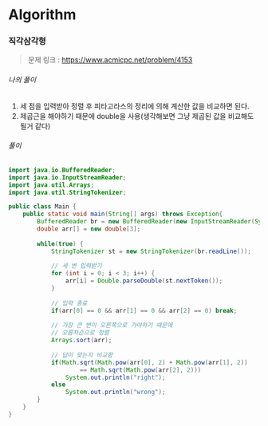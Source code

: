 # Algorithm

### 직각삼각형

> 문제 링크 : https://www.acmicpc.net/problem/4153



###### 나의 풀이

1. 세 점을 입력받아 정렬 후 피타고라스의 정리에 의해 계산한 값을 비교하면 된다.
2. 제곱근을 해야하기 때문에 double을 사용(생각해보면 그냥 제곱된 값을 비교해도 될거 같다)



###### 풀이

~~~java
import java.io.BufferedReader;
import java.io.InputStreamReader;
import java.util.Arrays;
import java.util.StringTokenizer;

public class Main {
	public static void main(String[] args) throws Exception{
		BufferedReader br = new BufferedReader(new InputStreamReader(System.in));
		double arr[] = new double[3];
		
		while(true) {
			StringTokenizer st = new StringTokenizer(br.readLine());
			
            // 세 변 입력받기
			for (int i = 0; i < 3; i++) {
				arr[i] = Double.parseDouble(st.nextToken());
			}
			
            // 입력 종료
			if(arr[0] == 0 && arr[1] == 0 && arr[2] == 0) break;
            
            // 가장 큰 변이 오른쪽으로 가야하기 때문에
            // 오름차순으로 정렬
			Arrays.sort(arr);
			
            // 답이 맞는지 비교함
			if(Math.sqrt(Math.pow(arr[0], 2) + Math.pow(arr[1], 2))
					== Math.sqrt(Math.pow(arr[2], 2)))
				System.out.println("right");
			else
				System.out.println("wrong");
		}
	}
}
~~~
